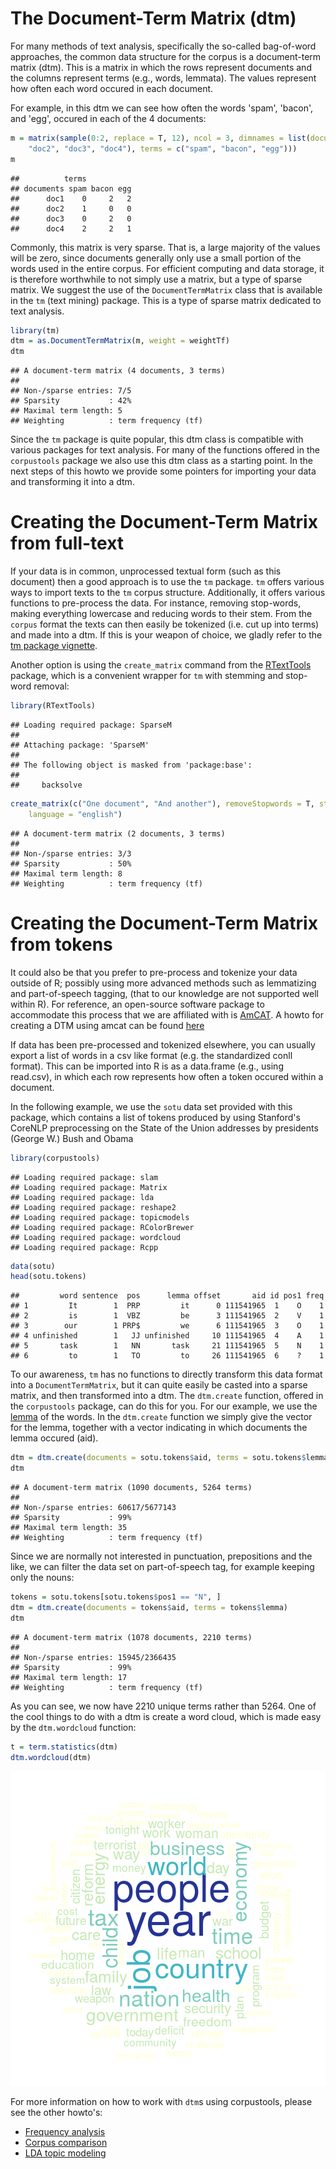 


The Document-Term Matrix (dtm)
========================================================

For many methods of text analysis, specifically the so-called bag-of-word approaches, the common data structure for the corpus is a document-term matrix (dtm). This is a matrix in which the rows represent documents and the columns represent terms (e.g., words, lemmata). The values represent how often each word occured in each document. 

For example, in this dtm we can see how often the words 'spam', 'bacon', and 'egg', occured in each of the 4 documents:

```r
m = matrix(sample(0:2, replace = T, 12), ncol = 3, dimnames = list(documents = c("doc1", 
    "doc2", "doc3", "doc4"), terms = c("spam", "bacon", "egg")))
m
```

```
##          terms
## documents spam bacon egg
##      doc1    0     2   2
##      doc2    1     0   0
##      doc3    0     2   0
##      doc4    2     2   1
```


Commonly, this matrix is very sparse. That is, a large majority of the values will be zero, since documents generally only use a small portion of the words used in the entire corpus. For efficient computing and data storage, it is therefore worthwhile to not simply use a matrix, but a type of sparse matrix. We suggest the use of the `DocumentTermMatrix` class that is available in the `tm` (text mining) package. This is a type of sparse matrix dedicated to text analysis.


```r
library(tm)
dtm = as.DocumentTermMatrix(m, weight = weightTf)
dtm
```

```
## A document-term matrix (4 documents, 3 terms)
## 
## Non-/sparse entries: 7/5
## Sparsity           : 42%
## Maximal term length: 5 
## Weighting          : term frequency (tf)
```


Since the `tm` package is quite popular, this dtm class is compatible with various packages for text analysis. For many of the functions offered in the `corpustools` package we also use this dtm class as a starting point. In the next steps of this howto we provide some pointers for importing your data and transforming it into a dtm.

Creating the Document-Term Matrix from full-text
========================================================

If your data is in common, unprocessed textual form (such as this document) then a good approach is to use the `tm` package. `tm` offers various ways to import texts to the `tm` corpus structure. Additionally, it offers various functions to pre-process the data. For instance, removing stop-words, making everything lowercase and reducing words to their stem. From the `corpus` format the texts can then easily be tokenized (i.e. cut up into terms) and made into a dtm. If this is your weapon of choice, we gladly refer to the [tm package vignette](http://cran.r-project.org/web/packages/tm/vignettes/tm.pdf).

Another option is using the `create_matrix` command from the [RTextTools](http://rtexttools.com) package, which is a convenient wrapper for `tm` with stemming and stop-word removal:


```r
library(RTextTools)
```

```
## Loading required package: SparseM
## 
## Attaching package: 'SparseM'
## 
## The following object is masked from 'package:base':
## 
##     backsolve
```

```r
create_matrix(c("One document", "And another"), removeStopwords = T, stemWords = T, 
    language = "english")
```

```
## A document-term matrix (2 documents, 3 terms)
## 
## Non-/sparse entries: 3/3
## Sparsity           : 50%
## Maximal term length: 8 
## Weighting          : term frequency (tf)
```


Creating the Document-Term Matrix from tokens
========================================================

It could also be that you prefer to pre-process and tokenize your data outside of R; 
possibly using more advanced methods such as lemmatizing and part-of-speech tagging, 
(that to our knowledge are not supported well within R). 
For reference, an open-source software package to accommodate this process that we are affiliated with is [AmCAT](https://github.com/amcat/). A howto for creating a DTM using amcat can be found [here](https://github.com/amcat/amcat-r/blob/master/howto/howto_corpus.Rmd)

If data has been pre-processed and tokenized elsewhere, you can usually export a list of words in a csv like format (e.g. the standardized conll format). This can be imported into R is as a data.frame (e.g., using read.csv), in which each row represents how often a token occured within a document. 

In the following example, we use the `sotu` data set provided with this package, which contains a list of tokens produced by using Stanford's CoreNLP preprocessing on the State of the Union addresses by presidents (George W.) Bush and Obama


```r
library(corpustools)
```

```
## Loading required package: slam
## Loading required package: Matrix
## Loading required package: lda
## Loading required package: reshape2
## Loading required package: topicmodels
## Loading required package: RColorBrewer
## Loading required package: wordcloud
## Loading required package: Rcpp
```

```r
data(sotu)
head(sotu.tokens)
```

```
##         word sentence  pos      lemma offset       aid id pos1 freq
## 1         It        1  PRP         it      0 111541965  1    O    1
## 2         is        1  VBZ         be      3 111541965  2    V    1
## 3        our        1 PRP$         we      6 111541965  3    O    1
## 4 unfinished        1   JJ unfinished     10 111541965  4    A    1
## 5       task        1   NN       task     21 111541965  5    N    1
## 6         to        1   TO         to     26 111541965  6    ?    1
```


To our awareness, `tm` has no functions to directly transform this data format into a `DocumentTermMatrix`, but it can quite easily be casted into a sparse matrix, and then transformed into a dtm. The `dtm.create` function, offered in the `corpustools` package, can do this for you. For our example, we use the [lemma](http://en.wikipedia.org/wiki/Lemma_(morphology)) of the words. In the `dtm.create` function we simply give the vector for the lemma, together with a vector indicating in which documents the lemma occured (aid).



```r
dtm = dtm.create(documents = sotu.tokens$aid, terms = sotu.tokens$lemma)
dtm
```

```
## A document-term matrix (1090 documents, 5264 terms)
## 
## Non-/sparse entries: 60617/5677143
## Sparsity           : 99%
## Maximal term length: 35 
## Weighting          : term frequency (tf)
```


Since we are normally not interested in punctuation, prepositions and the like, we can filter the data set on part-of-speech tag, for example keeping only the nouns:


```r
tokens = sotu.tokens[sotu.tokens$pos1 == "N", ]
dtm = dtm.create(documents = tokens$aid, terms = tokens$lemma)
dtm
```

```
## A document-term matrix (1078 documents, 2210 terms)
## 
## Non-/sparse entries: 15945/2366435
## Sparsity           : 99%
## Maximal term length: 17 
## Weighting          : term frequency (tf)
```



As you can see, we now have 2210 unique terms rather than 5264. 
One of the cool things to do with a dtm is create a word cloud, which is made easy by the `dtm.wordcloud` function:


```r
t = term.statistics(dtm)
dtm.wordcloud(dtm)
```

![plot of chunk unnamed-chunk-8](figures_dtm/unnamed-chunk-8.png) 


For more information on how to work with `dtm`s using corpustools, please see the other howto's:

* [Frequency analysis](frequency.md)
* [Corpus comparison](compare.md)
* [LDA topic modeling](lda.md)
